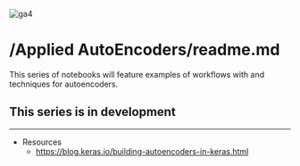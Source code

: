 ![ga4](https://www.google-analytics.com/collect?v=2&tid=G-6VDTYWLKX6&cid=1&en=page_view&sid=1&dl=statmike%2Fvertex-ai-mlops%2FApplied+Autoencoders&dt=readme.md)

# /Applied AutoEncoders/readme.md

This series of notebooks will feature examples of workflows with and techniques for autoencoders.

## This series is in development

---

- Resources
    - https://blog.keras.io/building-autoencoders-in-keras.html